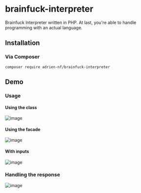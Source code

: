 # brainfuck-interpreter
Brainfuck Interpreter written in PHP. At last, you're able to handle programming with an actual language.
## Installation
### Via Composer
`
composer require adrien-nf/brainfuck-interpreter
`
## Demo
### Usage
#### Using the class
![image](https://github.com/adrien-nf/php-brainfuck-interpreter/assets/22148893/8e1c09e1-a7c7-407b-8ac6-cf8ff38fb3c8)
#### Using the facade
![image](https://github.com/adrien-nf/php-brainfuck-interpreter/assets/22148893/835ecc98-faa2-4b97-a639-d75bf377d1fa)
#### With inputs
![image](https://github.com/adrien-nf/php-brainfuck-interpreter/assets/22148893/7af2251d-ccab-4e5f-a2e6-bb2a37bc6756)
### Handling the response
![image](https://github.com/adrien-nf/php-brainfuck-interpreter/assets/22148893/0c7044e9-26e4-4b54-a663-cd6864f41594)
